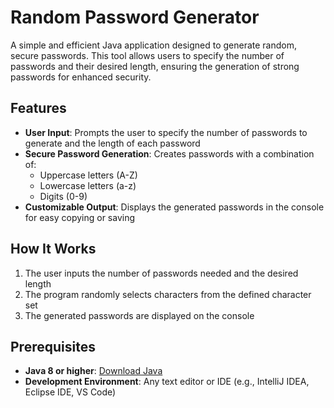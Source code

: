 # Random Password Generator

A simple and efficient Java application designed to generate random, secure passwords. This tool allows users to specify the number of passwords and their desired length, ensuring the generation of strong passwords for enhanced security.

## Features

- **User Input**: Prompts the user to specify the number of passwords to generate and the length of each password
- **Secure Password Generation**: Creates passwords with a combination of:
  - Uppercase letters (A-Z)
  - Lowercase letters (a-z)
  - Digits (0-9)
- **Customizable Output**: Displays the generated passwords in the console for easy copying or saving

## How It Works

1. The user inputs the number of passwords needed and the desired length
2. The program randomly selects characters from the defined character set
3. The generated passwords are displayed on the console

## Prerequisites

- **Java 8 or higher**: [Download Java](https://www.java.com/en/download/)
- **Development Environment**: Any text editor or IDE (e.g., IntelliJ IDEA, Eclipse IDE, VS Code)
